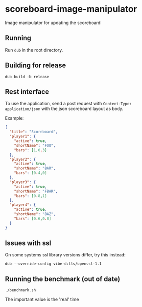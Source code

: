 # scoreboard-image-manipulator
Image manipulator for updating the scoreboard

## Running
Run `dub` in the root directory.

## Building for release
```
dub build -b release
```

## Rest interface
To use the application, send a post request with `Content-Type: application/json` with the json scoreboard layout as body.

Example:
```json
{
  "title": "Scoreboard",
  "player1": {
    "active": true,
    "shortName": "FOO",
    "bars": [1,0.3]
  },
  "player2": {
    "active": true,
    "shortName": "BAR",
    "bars": [0.4,0]
  },
  "player3": {
    "active": true,
    "shortName": "FBAR",
    "bars": [0.8,1]
  },
  "player4": {
    "active": true,
    "shortName": "BAZ",
    "bars": [0.6,0.8]
  }
}

```

## Issues with ssl
On some systems ssl library versions differ, try this instead:
```
dub --override-config vibe-d:tls/openssl-1.1
```

## Running the benchmark (out of date)
```
./benchmark.sh
```
The important value is the 'real' time
